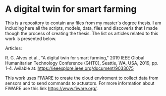 # A digital twin for smart farming

This is a repository to contain any files from my master's degree thesis. I am including here all the scripts, models, data, files and discoveris that I made though the process of creating the thesis. The list os articles related to this work is presented below.

Articles:

R. G. Alves et al., "A digital twin for smart farming," 2019 IEEE Global Humanitarian Technology Conference (GHTC), Seattle, WA, USA, 2019, pp. 1-4. Avilable at: https://ieeexplore.ieee.org/document/9033075

This work uses FIWARE to create the cloud enviroment to collect data from sensors and to send commands to actuators. For more information about FIWARE use this link https://www.fiware.org/.
